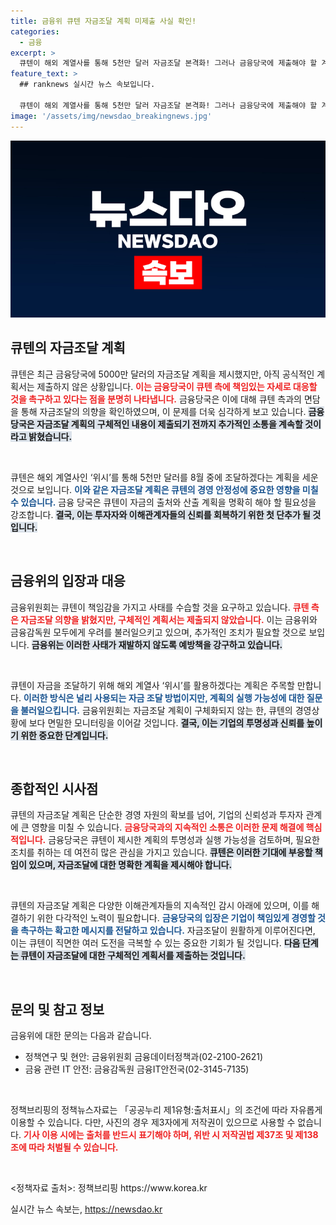 ```yaml
---
title: 금융위 큐텐 자금조달 계획 미제출 사실 확인!
categories:
  - 금융
excerpt: >
  큐텐이 해외 계열사를 통해 5천만 달러 자금조달 본격화! 그러나 금융당국에 제출해야 할 계획서는 여전히 미제출. 금융당국의 책임있는 대응 촉구가 이어지는 가운데, 큐텐의 향후 행보는?
feature_text: >
  ## ranknews 실시간 뉴스 속보입니다.

  큐텐이 해외 계열사를 통해 5천만 달러 자금조달 본격화! 그러나 금융당국에 제출해야 할 계획서는 여전히 미제출. 금융당국의 책임있는 대응 촉구가 이어지는 가운데, 큐텐의 향후 행보는?
image: '/assets/img/newsdao_breakingnews.jpg'
---
```


<p><img src="/assets/img/newsdao_breakingnews.jpg" alt="ranknews 속보" /></p>

<h2 data-ke-size="size26">큐텐의 자금조달 계획</h2>

<p>큐텐은 최근 금융당국에 5000만 달러의 자금조달 계획을 제시했지만, 아직 공식적인 계획서는 제출하지 않은 상황입니다. <b><span style="color: #ee2323;">이는 금융당국이 큐텐 측에 책임있는 자세로 대응할 것을 촉구하고 있다는 점을 분명히 나타냅니다.</span></b> 금융당국은 이에 대해 큐텐 측과의 면담을 통해 자금조달의 의향을 확인하였으며, 이 문제를 더욱 심각하게 보고 있습니다. <b><span style="background-color: #21538527;">금융당국은 자금조달 계획의 구체적인 내용이 제출되기 전까지 추가적인 소통을 계속할 것이라고 밝혔습니다.</span></b> </p>

<p data-ke-size="size16">&nbsp;</p>

<p>큐텐은 해외 계열사인 ‘위시’를 통해 5천만 달러를 8월 중에 조달하겠다는 계획을 세운 것으로 보입니다. <b><span style="color: #1a5490;">이와 같은 자금조달 계획은 큐텐의 경영 안정성에 중요한 영향을 미칠 수 있습니다.</span></b> 금융 당국은 큐텐이 자금의 출처와 산출 계획을 명확히 해야 할 필요성을 강조합니다. <b><span style="background-color: #21538527;">결국, 이는 투자자와 이해관계자들의 신뢰를 회복하기 위한 첫 단추가 될 것입니다.</span></b></p>

<p data-ke-size="size16">&nbsp;</p>

<h2 data-ke-size="size26">금융위의 입장과 대응</h2>

<p>금융위원회는 큐텐이 책임감을 가지고 사태를 수습할 것을 요구하고 있습니다. <b><span style="color: #ee2323;">큐텐 측은 자금조달 의향을 밝혔지만, 구체적인 계획서는 제출되지 않았습니다.</span></b> 이는 금융위와 금융감독원 모두에게 우려를 불러일으키고 있으며, 추가적인 조치가 필요할 것으로 보입니다. <b><span style="background-color: #21538527;">금융위는 이러한 사태가 재발하지 않도록 예방책을 강구하고 있습니다.</span></b></p>

<p data-ke-size="size16">&nbsp;</p>

<p>큐텐이 자금을 조달하기 위해 해외 계열사 ‘위시’를 활용하겠다는 계획은 주목할 만합니다. <b><span style="color: #1a5490;">이러한 방식은 널리 사용되는 자금 조달 방법이지만, 계획의 실행 가능성에 대한 질문을 불러일으킵니다.</span></b> 금융위원회는 자금조달 계획이 구체화되지 않는 한, 큐텐의 경영상황에 보다 면밀한 모니터링을 이어갈 것입니다. <b><span style="background-color: #21538527;">결국, 이는 기업의 투명성과 신뢰를 높이기 위한 중요한 단계입니다.</span></b></p>

<p data-ke-size="size16">&nbsp;</p>

<h2 data-ke-size="size26">종합적인 시사점</h2>

<p>큐텐의 자금조달 계획은 단순한 경영 자원의 확보를 넘어, 기업의 신뢰성과 투자자 관계에 큰 영향을 미칠 수 있습니다. <b><span style="color: #ee2323;">금융당국과의 지속적인 소통은 이러한 문제 해결에 핵심적입니다.</span></b> 금융당국은 큐텐이 제시한 계획의 투명성과 실행 가능성을 검토하며, 필요한 조치를 취하는 데 여전히 많은 관심을 가지고 있습니다. <b><span style="background-color: #21538527;">큐텐은 이러한 기대에 부응할 책임이 있으며, 자금조달에 대한 명확한 계획을 제시해야 합니다.</span></b></p>

<p data-ke-size="size16">&nbsp;</p>

<p>큐텐의 자금조달 계획은 다양한 이해관계자들의 지속적인 감시 아래에 있으며, 이를 해결하기 위한 다각적인 노력이 필요합니다. <b><span style="color: #1a5490;">금융당국의 입장은 기업이 책임있게 경영할 것을 촉구하는 확고한 메시지를 전달하고 있습니다.</span></b> 자금조달이 원활하게 이루어진다면, 이는 큐텐이 직면한 여러 도전을 극복할 수 있는 중요한 기회가 될 것입니다. <b><span style="background-color: #21538527;">다음 단계는 큐텐이 자금조달에 대한 구체적인 계획서를 제출하는 것입니다.</span></b></p>

<p data-ke-size="size16">&nbsp;</p>

<h2 data-ke-size="size26">문의 및 참고 정보</h2>

<p>금융위에 대한 문의는 다음과 같습니다. </p>

<ul>
  <li>정책연구 및 현안: 금융위원회 금융데이터정책과(02-2100-2621)</li>
  <li>금융 관련 IT 안전: 금융감독원 금융IT안전국(02-3145-7135)</li>
</ul>

<p data-ke-size="size16">&nbsp;</p>

<p>정책브리핑의 정책뉴스자료는 「공공누리 제1유형:출처표시」의 조건에 따라 자유롭게 이용할 수 있습니다. 다만, 사진의 경우 제3자에게 저작권이 있으므로 사용할 수 없습니다. <b><span style="color: #ee2323;">기사 이용 시에는 출처를 반드시 표기해야 하며, 위반 시 저작권법 제37조 및 제138조에 따라 처벌될 수 있습니다.</span></b> </p>

<p data-ke-size="size16">&nbsp;</p>

<p>&lt;정책자료 출처&gt;: 정책브리핑 https://www.korea.kr</p>
실시간 뉴스 속보는, <a href="https://newsdao.kr" rel="dofollow">https://newsdao.kr</a>


